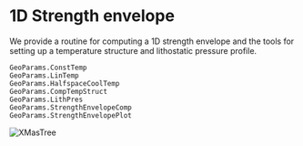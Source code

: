 # 1D Strength envelope

We provide a routine for computing a 1D strength envelope and the tools for setting up a temperature structure and lithostatic pressure profile.

```@docs
GeoParams.ConstTemp
GeoParams.LinTemp
GeoParams.HalfspaceCoolTemp
GeoParams.CompTempStruct
GeoParams.LithPres
GeoParams.StrengthEnvelopeComp
GeoParams.StrengthEnvelopePlot
```
![XMasTree](../assets/XMasTree.png)
